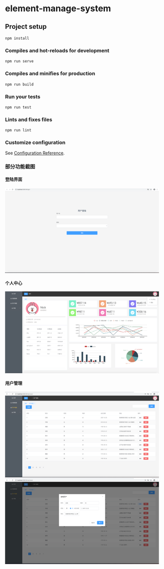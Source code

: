 # element-manage-system

## Project setup
```
npm install
```

### Compiles and hot-reloads for development
```
npm run serve
```

### Compiles and minifies for production
```
npm run build
```

### Run your tests
```
npm run test
```

### Lints and fixes files
```
npm run lint
```

### Customize configuration
See [Configuration Reference](https://cli.vuejs.org/config/).

### 部分功能截图
#### 登陆界面
![](https://github.com/GS-Sharon/element-manage-system/raw/master/raw/login.png)
#### 个人中心
![](https://github.com/GS-Sharon/element-manage-system/raw/master/raw/Main.png)
#### 用户管理
![](https://github.com/GS-Sharon/element-manage-system/raw/master/raw/userManage.png)
![](https://github.com/GS-Sharon/element-manage-system/raw/master/raw/userManage1.png)
